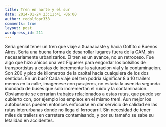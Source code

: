 ```yaml
---
title: Tren en norte y el sur
date: 2014-01-24 23:11:41 -06:00
author: rodolfopr338
comments: true
layout: post
wordpress_id: 211
---
```


<!-- more -->
Seria genial tener un tren que viaje a Guanacaste y hacia Golfito o Buenos Aires. 
Seria una buena forma de desarrollar lugares fuera de la GAM, sin necesariamente urbanizarlos.
El tren es un avance, no un retroceso. Fue algo que hizo añicos una vez Figueres para engordar los bolsillos de transportistas a costas de incrementar la saturacion vial y la contaminacion.
Son 200 y pico de kilometros de la capital hacia cualquiera de los dos sentidos. En un bus?
Cada viaje del tren podria significar 8 a 10 trailers menos en la calle, imagenese con pasajeros, no estaria la avenida segunda inundada de buses que solo incrementan el ruido y la contaminacion.
Obviamente se cerrarian trabajos relacionados a estas rutas, que puede ser cubierto con, por ejemplo los empleos en el mismo tren!. 
Aun mejor los autobuseros pueden entonces enfocarse en dar servicio de calidad en las rutas interurbanas donde no llega el ferrocarril.
Sin necesidad de tener miles de trailers en carretera contaminando, y por su tamaño se sabe su letalidad en accidentes.
